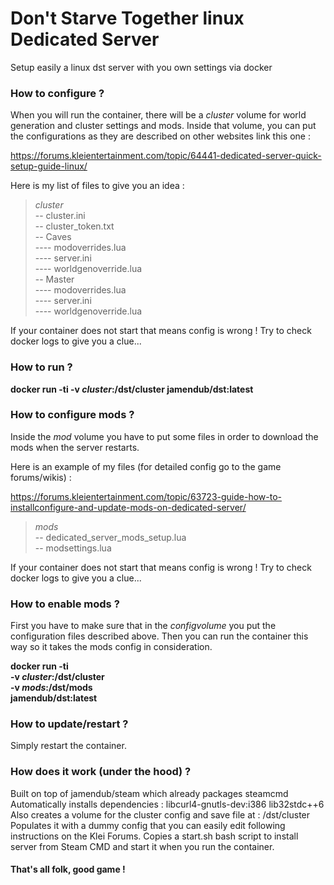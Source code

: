 # Don't Starve Together linux Dedicated Server

Setup easily a linux dst server with you own settings via docker


### How to configure ?

When you will run the container, there will be a *cluster* volume for world generation and cluster settings and mods.
Inside that volume, you can put the configurations as they are described on other websites link this one :

https://forums.kleientertainment.com/topic/64441-dedicated-server-quick-setup-guide-linux/

Here is my list of files to give you an idea :

>*cluster*\
-- cluster.ini\
-- cluster_token.txt\
-- Caves\
---- modoverrides.lua\
---- server.ini\
---- worldgenoverride.lua\
-- Master\
---- modoverrides.lua\
---- server.ini\
---- worldgenoverride.lua

If your container does not start that means config is wrong !
Try to check docker logs to give you a clue...

### How to run ?

**docker run -ti -v *cluster*:/dst/cluster jamendub/dst:latest**

### How to configure mods ?

Inside the *mod* volume you have to put some files in order to download the mods when the server restarts.

Here is an example of my files (for detailed config go to the game forums/wikis) :

https://forums.kleientertainment.com/topic/63723-guide-how-to-installconfigure-and-update-mods-on-dedicated-server/

>*mods*\
-- dedicated_server_mods_setup.lua\
-- modsettings.lua

If your container does not start that means config is wrong !
Try to check docker logs to give you a clue...

### How to enable mods ?

First you have to make sure that in the *configvolume* you put the configuration files described above.
Then you can run the container this way so it takes the mods config in consideration.

**docker run -ti\
-v *cluster*:/dst/cluster\
-v *mods*:/dst/mods\
jamendub/dst:latest**

### How to update/restart ?

Simply restart the container.

### How does it work (under the hood) ?

Built on top of jamendub/steam which already packages steamcmd
Automatically installs dependencies : libcurl4-gnutls-dev:i386 lib32stdc++6
Also creates a volume for the cluster config and save file at : /dst/cluster
Populates it with a dummy config that you can easily edit following instructions on the Klei Forums.
Copies a start.sh bash script to install server from Steam CMD and start it when you run the container.


#### That's all folk, good game !
